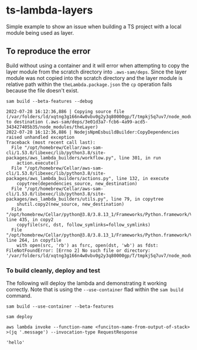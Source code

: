 # ts-lambda-layers
Simple example to show an issue when building a TS project with a local module being used as layer.

## To reproduce the error
Build without using a container and it will error when attempting to copy the layer module from the scratch directory into `.aws-sam/deps`. Since the layer module was not copied into the scratch directory and the layer module is relative path within the `theLambda.package.json` the `cp` operation fails because the file doesn't exist.

``` sam build --beta-features --debug ```

```
2022-07-28 16:12:36,886 | Copying source file (/var/folders/ld/xqtng3g166n4w0vbv0g2y3q80000gp/T/tmpkj5q7uv7/node_modules/theLayer) to destination (.aws-sam/deps/3e01d3a7-fcb6-4a99-acd5-343427405b35/node_modules/theLayer)
2022-07-28 16:12:36,886 | NodejsNpmEsbuildBuilder:CopyDependencies raised unhandled exception
Traceback (most recent call last):
  File "/opt/homebrew/Cellar/aws-sam-cli/1.53.0/libexec/lib/python3.8/site-packages/aws_lambda_builders/workflow.py", line 301, in run
    action.execute()
  File "/opt/homebrew/Cellar/aws-sam-cli/1.53.0/libexec/lib/python3.8/site-packages/aws_lambda_builders/actions.py", line 132, in execute
    copytree(dependencies_source, new_destination)
  File "/opt/homebrew/Cellar/aws-sam-cli/1.53.0/libexec/lib/python3.8/site-packages/aws_lambda_builders/utils.py", line 79, in copytree
    shutil.copy2(new_source, new_destination)
  File "/opt/homebrew/Cellar/python@3.8/3.8.13_1/Frameworks/Python.framework/Versions/3.8/lib/python3.8/shutil.py", line 435, in copy2
    copyfile(src, dst, follow_symlinks=follow_symlinks)
  File "/opt/homebrew/Cellar/python@3.8/3.8.13_1/Frameworks/Python.framework/Versions/3.8/lib/python3.8/shutil.py", line 264, in copyfile
    with open(src, 'rb') as fsrc, open(dst, 'wb') as fdst:
FileNotFoundError: [Errno 2] No such file or directory: '/var/folders/ld/xqtng3g166n4w0vbv0g2y3q80000gp/T/tmpkj5q7uv7/node_modules/theLayer
```


### To build cleanly, deploy and test ###

The following will deploy the lambda and demonstrating it working correctly. Note that is using the `--use-container` flad within the `sam build` command.

`sam build --use-container --beta-features`

`sam deploy`

`aws lambda invoke --function-name <funciton-name-from-output-of-stack> >(jq '.message') --invocation-type RequestResponse`

`'hello'`


